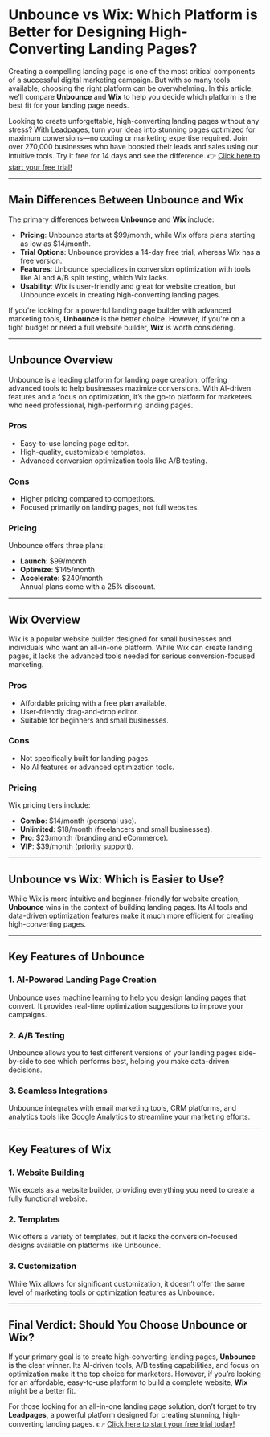 # Unbounce vs Wix: Which Platform is Better for Designing High-Converting Landing Pages?

Creating a compelling landing page is one of the most critical components of a successful digital marketing campaign. But with so many tools available, choosing the right platform can be overwhelming. In this article, we’ll compare **Unbounce** and **Wix** to help you decide which platform is the best fit for your landing page needs.

Looking to create unforgettable, high-converting landing pages without any stress? With Leadpages, turn your ideas into stunning pages optimized for maximum conversions—no coding or marketing expertise required. Join over 270,000 businesses who have boosted their leads and sales using our intuitive tools. Try it free for 14 days and see the difference. 👉 [Click here to start your free trial!](https://bit.ly/LEadPages)

---

## Main Differences Between Unbounce and Wix

The primary differences between **Unbounce** and **Wix** include:

- **Pricing**: Unbounce starts at $99/month, while Wix offers plans starting as low as $14/month.
- **Trial Options**: Unbounce provides a 14-day free trial, whereas Wix has a free version.
- **Features**: Unbounce specializes in conversion optimization with tools like AI and A/B split testing, which Wix lacks.
- **Usability**: Wix is user-friendly and great for website creation, but Unbounce excels in creating high-converting landing pages.

If you're looking for a powerful landing page builder with advanced marketing tools, **Unbounce** is the better choice. However, if you're on a tight budget or need a full website builder, **Wix** is worth considering.

---

## Unbounce Overview

Unbounce is a leading platform for landing page creation, offering advanced tools to help businesses maximize conversions. With AI-driven features and a focus on optimization, it’s the go-to platform for marketers who need professional, high-performing landing pages.

### Pros
- Easy-to-use landing page editor.
- High-quality, customizable templates.
- Advanced conversion optimization tools like A/B testing.

### Cons
- Higher pricing compared to competitors.
- Focused primarily on landing pages, not full websites.

### Pricing
Unbounce offers three plans:
- **Launch**: $99/month
- **Optimize**: $145/month
- **Accelerate**: $240/month  
Annual plans come with a 25% discount.

---

## Wix Overview

Wix is a popular website builder designed for small businesses and individuals who want an all-in-one platform. While Wix can create landing pages, it lacks the advanced tools needed for serious conversion-focused marketing.

### Pros
- Affordable pricing with a free plan available.
- User-friendly drag-and-drop editor.
- Suitable for beginners and small businesses.

### Cons
- Not specifically built for landing pages.
- No AI features or advanced optimization tools.

### Pricing
Wix pricing tiers include:
- **Combo**: $14/month (personal use).
- **Unlimited**: $18/month (freelancers and small businesses).
- **Pro**: $23/month (branding and eCommerce).
- **VIP**: $39/month (priority support).

---

## Unbounce vs Wix: Which is Easier to Use?

While Wix is more intuitive and beginner-friendly for website creation, **Unbounce** wins in the context of building landing pages. Its AI tools and data-driven optimization features make it much more efficient for creating high-converting pages.

---

## Key Features of Unbounce

### 1. AI-Powered Landing Page Creation
Unbounce uses machine learning to help you design landing pages that convert. It provides real-time optimization suggestions to improve your campaigns.

### 2. A/B Testing
Unbounce allows you to test different versions of your landing pages side-by-side to see which performs best, helping you make data-driven decisions.

### 3. Seamless Integrations
Unbounce integrates with email marketing tools, CRM platforms, and analytics tools like Google Analytics to streamline your marketing efforts.

---

## Key Features of Wix

### 1. Website Building
Wix excels as a website builder, providing everything you need to create a fully functional website.

### 2. Templates
Wix offers a variety of templates, but it lacks the conversion-focused designs available on platforms like Unbounce.

### 3. Customization
While Wix allows for significant customization, it doesn’t offer the same level of marketing tools or optimization features as Unbounce.

---

## Final Verdict: Should You Choose Unbounce or Wix?

If your primary goal is to create high-converting landing pages, **Unbounce** is the clear winner. Its AI-driven tools, A/B testing capabilities, and focus on optimization make it the top choice for marketers. However, if you’re looking for an affordable, easy-to-use platform to build a complete website, **Wix** might be a better fit.

For those looking for an all-in-one landing page solution, don’t forget to try **Leadpages**, a powerful platform designed for creating stunning, high-converting landing pages. 👉 [Click here to start your free trial today!](https://bit.ly/LEadPages)
